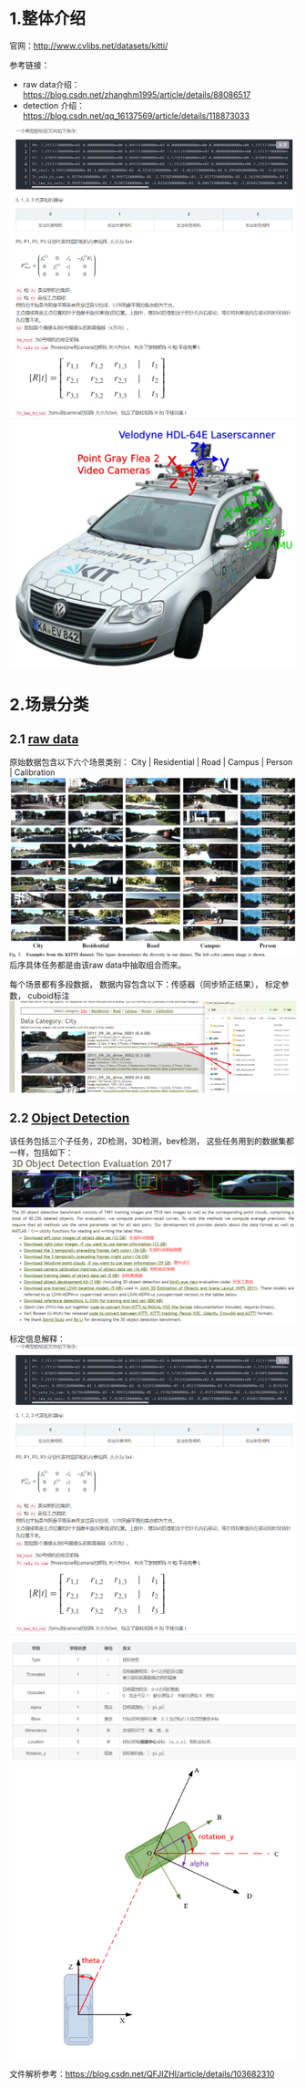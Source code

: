 
# 1.整体介绍
官网：http://www.cvlibs.net/datasets/kitti/

参考链接：
- raw data介绍：https://blog.csdn.net/zhanghm1995/article/details/88086517
- detection 介绍：https://blog.csdn.net/qq_16137569/article/details/118873033

![img.png](source/calib解析.png)
![img_1.png](source/img_1.png)

# 2.场景分类
## 2.1 [raw data](http://www.cvlibs.net/datasets/kitti/raw_data.php)
原始数据包含以下六个场景类别：
City | Residential | Road | Campus | Person | Calibration
![img_3.png](source/img_3.png)
后序具体任务都是由该raw data中抽取组合而来。

每个场景都有多段数据， 数据内容包含以下：传感器（同步矫正结果）， 标定参数， cuboid标注
![img_2.png](source/img_2.png)

## 2.2 [Object Detection](http://www.cvlibs.net/datasets/kitti/eval_object.php?obj_benchmark=2d)
该任务包括三个子任务，2D检测，3D检测，bev检测， 这些任务用到的数据集都一样，包括如下：
![img_4.png](source/img_4.png)


标定信息解释：
![img.png](source/calib解析.png)
![img.png](source/annoset.png)
![img.png](source/ry_theta.png)

文件解析参考：https://blog.csdn.net/QFJIZHI/article/details/103682310
